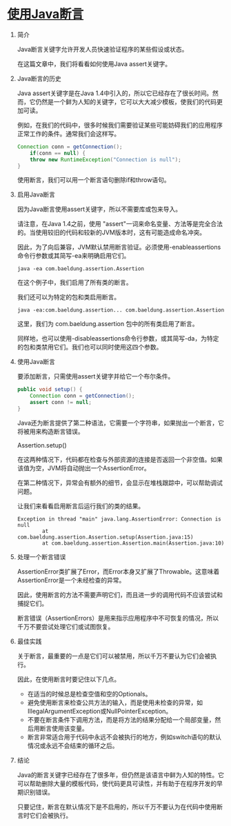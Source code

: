 # [使用Java断言](https://www.baeldung.com/java-assert)

1. 简介

    Java断言关键字允许开发人员快速验证程序的某些假设或状态。

    在这篇文章中，我们将看看如何使用Java assert关键字。

2. Java断言的历史

    Java assert关键字是在Java 1.4中引入的，所以它已经存在了很长时间。然而，它仍然是一个鲜为人知的关键字，它可以大大减少模板，使我们的代码更加可读。

    例如，在我们的代码中，很多时候我们需要验证某些可能妨碍我们的应用程序正常工作的条件。通常我们会这样写。

    ```java
    Connection conn = getConnection();
        if(conn == null) {
        throw new RuntimeException("Connection is null");
    }
    ```

    使用断言，我们可以用一个断言语句删除if和throw语句。

3. 启用Java断言

    因为Java断言使用assert关键字，所以不需要库或包来导入。

    请注意，在Java 1.4之前，使用 "assert"一词来命名变量、方法等是完全合法的。当使用较旧的代码和较新的JVM版本时，这有可能造成命名冲突。

    因此，为了向后兼容，JVM默认禁用断言验证。必须使用-enableassertions命令行参数或其简写-ea来明确启用它们。

    `java -ea com.baeldung.assertion.Assertion`

    在这个例子中，我们启用了所有类的断言。

    我们还可以为特定的包和类启用断言。

    `java -ea:com.baeldung.assertion... com.baeldung.assertion.Assertion`

    这里，我们为 com.baeldung.assertion 包中的所有类启用了断言。

    同样地，也可以使用-disableassertions命令行参数，或其简写-da，为特定的包和类禁用它们。我们也可以同时使用这四个参数。

4. 使用Java断言

    要添加断言，只需使用assert关键字并给它一个布尔条件。

    ```java
    public void setup() {
        Connection conn = getConnection();
        assert conn != null;
    }
    ```

    Java还为断言提供了第二种语法，它需要一个字符串，如果抛出一个断言，它将被用来构造断言错误。

    Assertion.setup()

    在这两种情况下，代码都在检查与外部资源的连接是否返回一个非空值。如果该值为空，JVM将自动抛出一个AssertionError。

    在第二种情况下，异常会有额外的细节，会显示在堆栈跟踪中，可以帮助调试问题。

    让我们来看看启用断言后运行我们的类的结果。

    ```log
    Exception in thread "main" java.lang.AssertionError: Connection is null
            at com.baeldung.assertion.Assertion.setup(Assertion.java:15)
            at com.baeldung.assertion.Assertion.main(Assertion.java:10)
    ```

5. 处理一个断言错误

    AssertionError类扩展了Error，而Error本身又扩展了Throwable。这意味着AssertionError是一个未经检查的异常。

    因此，使用断言的方法不需要声明它们，而且进一步的调用代码不应该尝试和捕捉它们。

    断言错误（AssertionErrors）是用来指示应用程序中不可恢复的情况，所以千万不要尝试处理它们或试图恢复。

6. 最佳实践

    关于断言，最重要的一点是它们可以被禁用，所以千万不要认为它们会被执行。

    因此，在使用断言时要记住以下几点。

    - 在适当的时候总是检查空值和空的Optionals。
    - 避免使用断言来检查公共方法的输入，而是使用未检查的异常，如IllegalArgumentException或NullPointerException。
    - 不要在断言条件下调用方法，而是将方法的结果分配给一个局部变量，然后用断言使用该变量。
    - 断言非常适合用于代码中永远不会被执行的地方，例如switch语句的默认情况或永远不会结束的循环之后。

7. 结论

    Java的断言关键字已经存在了很多年，但仍然是该语言中鲜为人知的特性。它可以帮助删除大量的模板代码，使代码更具可读性，并有助于在程序开发的早期识别错误。

    只要记住，断言在默认情况下是不启用的，所以千万不要认为在代码中使用断言时它们会被执行。
